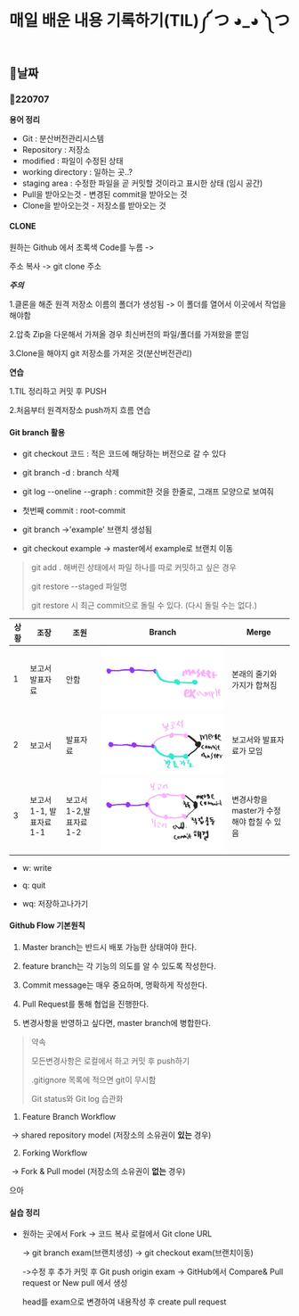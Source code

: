 # 매일 배운 내용 기록하기(TIL)༼ つ ◕_◕ ༽つ

##  🐧날짜

### 🐣220707

**용어 정리**

* Git : 분산버전관리시스템
* Repository : 저장소
* modified : 파일이 수정된 상태
* working directory : 일하는 곳..?
* staging area : 수정한 파일을 곧 커밋할 것이라고 표시한 상태 (임시 공간)
* Pull을 받아오는것 -  변경된 commit을 받아오는 것
* Clone을 받아오는것 - 저장소를 받아오는 것





#### CLONE

원하는 Github 에서 초록색 Code를 누름 ->

 주소 복사 -> git clone 주소

 ***주의***

1.클론을 해준 원격 저장소 이름의 폴더가 생성됨 -> 이 폴더를 열어서 이곳에서 작업을 해야함

2.압축 Zip을 다운해서 가져올 경우 최신버전의 파일/폴더를 가져왔을 뿐임

3.Clone을 해야지 git 저장소를 가져온 것(분산버전관리)



 **연습**

1.TIL 정리하고 커밋 후 PUSH

2.처음부터 원격저장소 push까지 흐름 연습



#### Git branch 활용

* git checkout 코드 : 적은 코드에 해당하는 버전으로 갈 수 있다

* git branch -d : branch 삭제

* git log --oneline --graph : commit한 것을 한줄로, 그래프 모양으로 보여줘

* 첫번째 commit : root-commit

* git branch <example> ->'example' 브랜치 생성됨

* git checkout example  -> master에서 example로 브랜치 이동

> git add . 해버린 상태에서 파일 하나를 따로 커밋하고 싶은 경우
>
> git restore --staged 파일명
>
> git restore 시 최근 commit으로 돌릴 수 있다. (다시 돌릴 수는 없다.)



| 상황 | 조장                   | 조원                  | Branch                                                       | Merge                                     |
| ---- | ---------------------- | --------------------- | ------------------------------------------------------------ | ----------------------------------------- |
| 1    | 보고서 발표자료        | 안함                  | ![image-20220707183022824](TIL0707.assets/image-20220707183022824.png) | 본래의 줄기와 가지가 합쳐짐               |
| 2    | 보고서                 | 발표자료              | ![image-20220707183216623](TIL0707.assets/image-20220707183216623.png) | 보고서와 발표자료가 모임                  |
| 3    | 보고서1-1, 발표자료1-1 | 보고서1-2,발표자료1-2 | ![image-20220707183230135](TIL0707.assets/image-20220707183230135.png) | 변경사항을 master가 수정해야 합칠 수 있음 |



* w: write

* q: quit

* wq: 저장하고나가기



#### Github Flow 기본원칙

1. Master branch는 반드시 배포 가능한 상태여야 한다.

2. feature branch는 각 기능의 의도를 알 수 있도록 작성한다.

3. Commit message는 매우 중요하며, 명확하게 작성한다.

4. Pull Request를 통해 협업을 진행한다.

5. 변경사항을 반영하고 싶다면, master branch에 병합한다.

   

>  약속
>
> 모든변경사항은 로컬에서 하고  커밋 후 push하기
>
> .gitignore 목록에 적으면 git이 무시함
>
> Git status와 Git log 습관화





1) Feature Branch Workflow

​        -> shared repository model (저장소의 소유권이 **있는** 경우)

2) Forking Workflow

​        -> Fork & Pull model (저장소의 소유권이 **없는** 경우)



으아 

#### 실습 정리

- 원하는 곳에서 Fork -> 코드 복사 로컬에서 Git clone URL

  -> git branch exam(브랜치생성) -> git checkout exam(브랜치이동)

  ->수정 후 추가 커밋 후 Git push origin exam -> GitHub에서 Compare& Pull request or New pull 에서 생성

  head를 exam으로 변경하여 내용작성 후 create pull request
